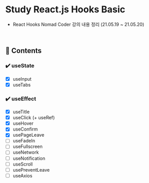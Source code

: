 # Study React.js Hooks Basic

- React Hooks Nomad Coder 강의 내용 정리 (21.05.19 ~ 21.05.20)

<br />

## 📌 Contents

### ✔️ useState

- [x] useInput
- [x] useTabs

### ✔️ useEffect

- [x] useTitle
- [x] useClick (+ useRef)
- [x] useHover
- [x] useConfirm
- [x] usePageLeave
- [ ] useFadeIn
- [ ] useFullscreen
- [ ] useNetwork
- [ ] useNotification
- [ ] useScroll
- [ ] usePreventLeave
- [ ] useAxios
